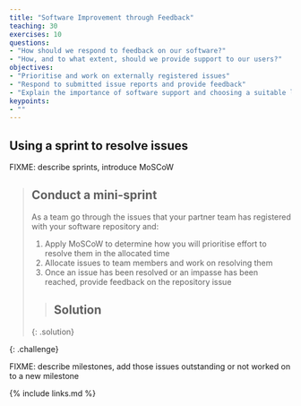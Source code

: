 ```yaml
---
title: "Software Improvement through Feedback"
teaching: 30
exercises: 10
questions:
- "How should we respond to feedback on our software?"
- "How, and to what extent, should we provide support to our users?"
objectives:
- "Prioritise and work on externally registered issues"
- "Respond to submitted issue reports and provide feedback"
- "Explain the importance of software support and choosing a suitable level of support"
keypoints:
- ""
---
```



## Using a sprint to resolve issues

FIXME: describe sprints, introduce MoSCoW

> ## Conduct a mini-sprint
>
> As a team go through the issues that your partner team has registered with your software repository and:
>
> 1. Apply MoSCoW to determine how you will prioritise effort to resolve them in the allocated time
> 2. Allocate issues to team members and work on resolving them
> 3. Once an issue has been resolved or an impasse has been reached, provide feedback on the repository issue
>
> > ## Solution
> {: .solution}   
>
{: .challenge}    


FIXME: describe milestones, add those issues outstanding or not worked on to a new milestone

{% include links.md %}
